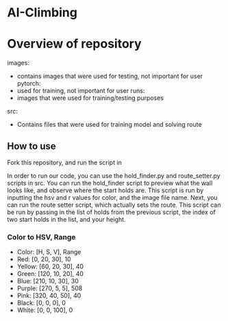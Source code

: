 # AI-Climbing
# Overview of repository
images:
- contains images that were used for testing, not important for user
pytorch:
- used for training, not important for user
runs:
- images that were used for training/testing purposes

src:
- Contains files that were used for training model and solving route

## How to use
Fork this repository, and run the script in 

In order to run our code, you can use the hold_finder.py and route_setter.py scripts in src. You can run the hold_finder script to preview what the wall looks
like, and observe where the start holds are. This script is run by inputting the hsv and r values for color, and the image file name. Next, you can run the 
route setter script, which actually sets the route. This script can be run by passing in the list of holds from the previous script, the index of two start holds
in the list, and your height.

### Color to HSV, Range
- Color: [H, S, V], Range
- Red: [0, 20, 30], 10 
- Yellow: [60, 20, 30], 40 
- Green: [120, 10, 20], 40 
- Blue: [210, 10, 30], 30 
- Purple: [270, 5, 5], 508
- Pink: [320, 40, 50], 40 
- Black: [0, 0, 0], 0 
- White: [0, 0, 100], 0 
